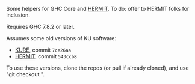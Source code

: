Some helpers for GHC Core and [HERMIT](https://github.com/ku-fpg/hermit/).
To do: offer to HERMIT folks for inclusion.

Requires GHC 7.8.2 or later.

Assumes some old versions of KU software:

*   [KURE](https://github.com/ku-fpg/kure), commit `7ce26aa`
*   [HERMIT](https://github.com/ku-fpg/hermit), commit `543ccb8`

To use these versions, clone the repos (or pull if already cloned), and use "git checkout <commit-id>".
